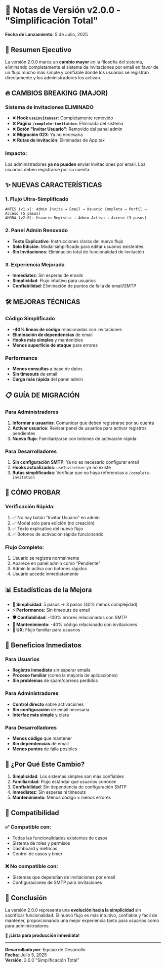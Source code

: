 # 🚀 Notas de Versión v2.0.0 - "Simplificación Total"

**Fecha de Lanzamiento**: 5 de Julio, 2025

## 🎯 Resumen Ejecutivo

La versión 2.0.0 marca un **cambio mayor** en la filosofía del sistema, eliminando completamente el sistema de invitaciones por email en favor de un flujo mucho más simple y confiable donde los usuarios se registran directamente y los administradores los activan.

## 🔥 CAMBIOS BREAKING (MAJOR)

### **Sistema de Invitaciones ELIMINADO**
- ❌ **Hook `useInviteUser`**: Completamente removido
- ❌ **Página `/complete-invitation`**: Eliminada del sistema
- ❌ **Botón "Invitar Usuario"**: Removido del panel admin
- ❌ **Migración 023**: Ya no necesaria
- ❌ **Rutas de invitación**: Eliminadas de App.tsx

### **Impacto**: 
Los administradores **ya no pueden** enviar invitaciones por email. Los usuarios deben registrarse por su cuenta.

## ✨ NUEVAS CARACTERÍSTICAS

### **1. Flujo Ultra-Simplificado**
```
ANTES (v1.x): Admin Invita → Email → Usuario Completa → Perfil → Acceso (5 pasos)
AHORA (v2.0): Usuario Registra → Admin Activa → Acceso (3 pasos)
```

### **2. Panel Admin Renovado**
- **Texto Explicativo**: Instrucciones claras del nuevo flujo
- **Solo Edición**: Modal simplificado para editar usuarios existentes
- **Sin Invitaciones**: Eliminación total de funcionalidad de invitación

### **3. Experiencia Mejorada**
- **Inmediatez**: Sin esperas de emails
- **Simplicidad**: Flujo intuitivo para usuarios
- **Confiabilidad**: Eliminación de puntos de falla de email/SMTP

## 🛠️ MEJORAS TÉCNICAS

### **Código Simplificado**
- **-40% líneas de código** relacionadas con invitaciones
- **Eliminación de dependencias** de email
- **Hooks más simples** y mantenibles
- **Menos superficie de ataque** para errores

### **Performance**
- **Menos consultas** a base de datos
- **Sin timeouts** de email
- **Carga más rápida** del panel admin

## 📋 GUÍA DE MIGRACIÓN

### **Para Administradores**
1. **Informar a usuarios**: Comunicar que deben registrarse por su cuenta
2. **Activar usuarios**: Revisar panel de usuarios para activar registros pendientes
3. **Nuevo flujo**: Familiarizarse con botones de activación rápida

### **Para Desarrolladores**
1. **Sin configuración SMTP**: Ya no es necesario configurar email
2. **Hooks actualizados**: `useInviteUser` ya no existe
3. **Rutas simplificadas**: Verificar que no haya referencias a `/complete-invitation`

## 🧪 CÓMO PROBAR

### **Verificación Rápida**:
1. ✅ No hay botón "Invitar Usuario" en admin
2. ✅ Modal solo para edición (no creación)
3. ✅ Texto explicativo del nuevo flujo
4. ✅ Botones de activación rápida funcionando

### **Flujo Completo**:
1. Usuario se registra normalmente
2. Aparece en panel admin como "Pendiente"
3. Admin lo activa con botones rápidos
4. Usuario accede inmediatamente

## 📊 Estadísticas de la Mejora

- **🚀 Simplicidad**: 5 pasos → 3 pasos (40% menos complejidad)
- **⚡ Performance**: Sin timeouts de email
- **🛡️ Confiabilidad**: -100% errores relacionados con SMTP
- **🔧 Mantenimiento**: -40% código relacionado con invitaciones
- **📱 UX**: Flujo familiar para usuarios

## 🎯 Beneficios Inmediatos

### **Para Usuarios**
- **Registro inmediato** sin esperar emails
- **Proceso familiar** (como la mayoría de aplicaciones)
- **Sin problemas** de spam/correos perdidos

### **Para Administradores**
- **Control directo** sobre activaciones
- **Sin configuración** de email necesaria
- **Interfaz más simple** y clara

### **Para Desarrolladores**
- **Menos código** que mantener
- **Sin dependencias** de email
- **Menos puntos** de falla posibles

## 🚀 ¿Por Qué Este Cambio?

1. **Simplicidad**: Los sistemas simples son más confiables
2. **Familiaridad**: Flujo estándar que usuarios conocen
3. **Confiabilidad**: Sin dependencia de configuración SMTP
4. **Inmediatez**: Sin esperas ni timeouts
5. **Mantenimiento**: Menos código = menos errores

## 📝 Compatibilidad

### **✅ Compatible con**:
- Todas las funcionalidades existentes de casos
- Sistema de roles y permisos
- Dashboard y métricas
- Control de casos y timer

### **❌ No compatible con**:
- Sistemas que dependían de invitaciones por email
- Configuraciones de SMTP para invitaciones

## 🎉 Conclusión

La versión 2.0.0 representa una **evolución hacia la simplicidad** sin sacrificar funcionalidad. El nuevo flujo es más intuitivo, confiable y fácil de mantener, proporcionando una mejor experiencia tanto para usuarios como para administradores.

**🚀 ¡Lista para producción inmediata!**

---

**Desarrollado por**: Equipo de Desarrollo  
**Fecha**: Julio 5, 2025  
**Versión**: 2.0.0 "Simplificación Total"
